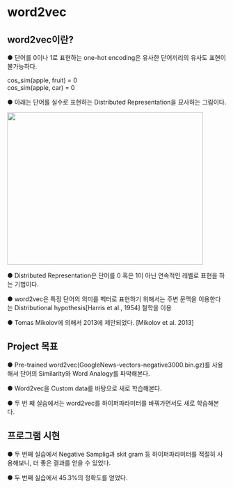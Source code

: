 # word2vec
## word2vec이란?
● 단어를 0이나 1로 표현하는 one-hot encoding은 유사한 단어끼리의 유사도 표현이 불가능하다.  

cos_sim(apple, fruit) = 0  
cos_sim(apple, car) = 0  

● 아래는 단어를 실수로 표현하는 Distributed Representation을 묘사하는 그림이다.  

<img src="https://user-images.githubusercontent.com/98728682/152904099-a67b7e89-c412-483e-8176-eb626858d3d2.png" width="450" height="350">  

● Distributed Representation은 단어를 0 혹은 1이 아닌 연속적인 레벨로 표현을 하는 기법이다.  

● word2vec은 특정 단어의 의미를 벡터로 표현하기 위해서는 주변 문맥을 이용한다는 Distributional hypothesis[Harris et al., 1954] 철학을 이용  

● Tomas Mikolov에 의해서 2013에 제안되었다. [Mikolov et al. 2013]  
## Project 목표  
● Pre-trained word2vec(GoogleNews-vectors-negative3000.bin.gz)를 사용해서 단어의 Similarity와 Word Analogy를 파악해본다.  

● Word2vec을  Custom data를 바탕으로 새로 학습해본다.  

● 두 번 째 실습에서는 word2vec를 하이퍼파라미터를 바꿔가면서도 새로 학습해본다.  

## 프로그램 시현
● 두 번째 실습에서 Negative Samplig과 skit gram 등 하이퍼파라미터를 적절히 사용해보니, 더 좋은 결과를 얻을 수 있었다.  

● 두 번째 실습에서 45.3%의 정확도를 얻었다.
